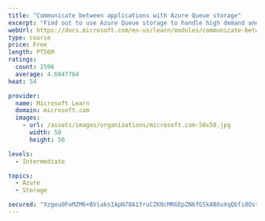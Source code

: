 ```yaml
---
title: "Communicate between applications with Azure Queue storage"
excerpt: "Find out to use Azure Queue storage to handle high demand and improve resilience in your distributed applications."
webUrl: https://docs.microsoft.com/en-us/learn/modules/communicate-between-apps-with-azure-queue-storage/
type: course
price: Free
length: PT56M
ratings:
  count: 2596
  average: 4.6047764
heat: 54

provider:
  name: Microsoft Learn
  domain: microsoft.com
  images:
    - url: /assets/images/organizations/microsoft.com-50x50.jpg
      width: 50
      height: 50

levels:
  - Intermediate

topics:
  - Azure
  - Storage

secured: "Xzgeu0FoMZM6+BViaksIApN78A1YruCZK0cMR6EpZN6fGSkAB6uXqQbfi8Ostnpz+vXctPRsmJ9tq2auTl24nysOIw2YZJZg8m7Ep5qAR4LWORT9iU37669c+WJ0Vp8b1OuQ4kfccEwnjuJjmgYy1msq8fmiW/K+3EN3mc7+m56XqbwTOR4KG3GVNcqads3VlAkGr0iyZGe5fv6+QO/VrYnyxX0WFwMPfGdc27VBCzV8fTu7JKy+ZUeG5gSEdctBVrXEwllqhb+OwTfEiVJTXL7dTvFiKc6+fgDZnxR4q9orfXHGB5Hg19V6O1/ltPCKapMDat6uV5NYauH8Kqf3/9hBG3nhJt4kSGrG+wB2sHe58/lJnCPGflIdEumwXTPeufu0/2XfZAet84kcPXUw8DdW5OHo9vUjD9KQpuZ9wQw=;GHgnpx0gDGp21ZNdqmWMcQ=="
---
```



